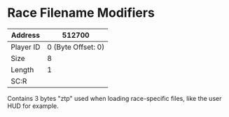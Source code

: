 
#  Race Filename Modifiers
Address   | 512700
----------|-------------
Player ID | 0 (Byte Offset: 0)
Size 	  | 8
Length 	  | 1
SC:R      | 

Contains 3 bytes "ztp" used when loading race-specific files, like the user HUD for example.
